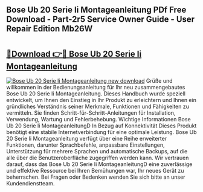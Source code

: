 ## Bose Ub 20 Serie Ii Montageanleitung PDf Free Download - Part-2r5 Service Owner Guide - User Repair Edition Mb26W

# <h2><a href="http://df8jy9.blite.top/?on=Bose+Ub+20+Serie+Ii+Montageanleitung">🔗Download 👉🔴 Bose Ub 20 Serie Ii Montageanleitung</a></h2>

[![Bose Ub 20 Serie Ii Montageanleitung new download](https://i.imgur.com/lujVjoI.png)](http://df8jy9.blite.top/?on=Bose+Ub+20+Serie+Ii+Montageanleitung)
Grüße und willkommen in der Bedienungsanleitung für Ihr neu zusammengebautes Bose Ub 20 Serie Ii Montageanleitung. Dieses Handbuch wurde speziell entwickelt, um Ihnen den Einstieg in Ihr Produkt zu erleichtern und Ihnen ein gründliches Verständnis seiner Merkmale, Funktionen und Fähigkeiten zu vermitteln. Sie finden Schritt-für-Schritt-Anleitungen für Installation, Verwendung, Wartung und Fehlerbehebung. Wichtige Informationen Bose Ub 20 Serie Ii MontageanleitungD In Bezug auf Konnektivität Dieses Produkt benötigt eine stabile Internetverbindung für eine optimale Leistung. Bose Ub 20 Serie Ii Montageanleitung verfügt über eine Reihe erweiterter Funktionen, darunter Sprachbefehle, anpassbare Einstellungen, Unterstützung für mehrere Sprachen und automatische Backups, auf die alle über die Benutzeroberfläche zugegriffen werden kann. Wir vertrauen darauf, dass das Bose Ub 20 Serie Ii MontageanleitungD eine zuverlässige und effektive Ressource bei Ihren Bemühungen war, Ihr neues Gerät zu beherrschen. Bei Fragen oder Bedenken wenden Sie sich bitte an unser Kundendienstteam.
